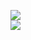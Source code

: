[![](https://img.shields.io/badge/Made%20With-Github%20Spray-lightgrey.svg?style=for-the-badge&logo=github)](https://github.com/Annihil/github-spray#6539)  
[![](https://i.imgur.com/2DrTn0Z.gif)](https://github.com/Annihil/github-spray)